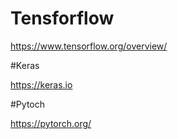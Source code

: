 # Tensforflow

https://www.tensorflow.org/overview/

#Keras

https://keras.io

#Pytoch

https://pytorch.org/
